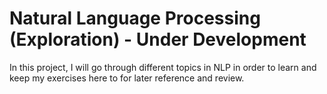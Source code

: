 # Natural Language Processing (Exploration) - Under Development

In this project, I will go through different topics in NLP in order to learn and keep my exercises here to for later reference and review.

